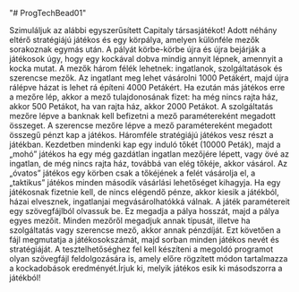 "# ProgTechBead01" 

Szimuláljuk az alábbi egyszerűsített Capitaly társasjátékot! Adott néhány eltérő stratégiájú játékos és egy körpálya, amelyen különféle mezők sorakoznak egymás után. A pályát körbe-körbe újra és újra bejárják a játékosok úgy, hogy egy kockával dobva mindig annyit lépnek, amennyit a kocka mutat. A mezők három félék lehetnek: ingatlanok, szolgáltatások és szerencse mezők. Az ingatlant meg lehet vásárolni 1000 Petákért, majd újra rálépve házat is lehet rá építeni 4000 Petákért. Ha ezután más játékos erre a mezőre lép, akkor a mező tulajdonosának fizet: ha még nincs rajta ház, akkor 500 Petákot, ha van rajta ház, akkor 2000 Petákot. A szolgáltatás mezőre lépve a banknak kell  befizetni  a  mező  paramétereként  megadott  összeget.  A  szerencse  mezőre  lépve  a  mező paramétereként megadott összegű pénzt kap a játékos. Háromféle stratégiájú játékos vesz részt a játékban. Kezdetben mindenki kap egy induló tőkét (10000 Peták), majd a „mohó” játékos ha egy még gazdátlan  ingatlan  mezőjére  lépett,  vagy  övé  az  ingatlan,  de  még  nincs  rajta  ház, továbbá van elég tőkéje, akkor vásárol. Az „óvatos” játékos egy körben csak a tőkéjének a felét vásárolja el, a „taktikus” játékos minden második vásárlási lehetőséget kihagyja. Ha egy játékosnak  fizetnie  kell,  de  nincs  elégendő  pénze,  akkor  kiesik  a  játékból,  házai  elvesznek, ingatlanjai megvásárolhatókká válnak.  A játék paramétereit egy szövegfájlból olvassuk be. Ez megadja a pálya hosszát, majd a pálya egyes mezőit. Minden mezőről megadjuk annak típusát, illetve ha szolgáltatás vagy szerencse mező, akkor annak pénzdíját. Ezt követően a fájl megmutatja a játékosokszámát, majd sorban minden  játékos  nevét  és  stratégiáját.  A  tesztelhetőséghez  fel  kell  készíteni  a  megoldó programot  olyan  szövegfájl  feldolgozására  is,  amely  előre  rögzített  módon  tartalmazza  a kockadobások eredményét.Írjuk ki, melyik játékos esik ki másodszorra a játékból!